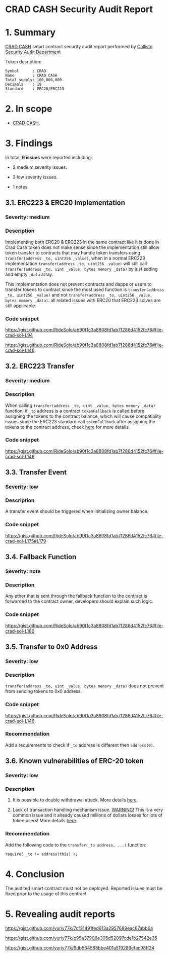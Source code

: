 # CRAD CASH Security Audit Report

# 1. Summary

[CRAD CASH](https://etherscan.io/address/0x608f006b6813f97097372d0d31fb0f11d1ca3e4e#code) smart contract security audit report performed by [Callisto Security Audit Department](https://github.com/EthereumCommonwealth/Auditing)

Token desription:

	Symbol      : CRAD
	Name        : CRAD CASH
	Total supply: 100,000,000
	Decimals    : 18 
	Standard    : ERC20/ERC223

# 2. In scope

- [CRAD CASH](https://etherscan.io/address/0x608f006b6813f97097372d0d31fb0f11d1ca3e4e#code).

# 3. Findings

In total, **6 issues** were reported including:

- 2 medium severity issues.

- 3 low severity issues.

- 1 notes.

## 3.1. ERC223 & ERC20 Implementation

### Severity: medium

### Description

Implementing both ERC20 & ERC223 in the same contract like it is done in Crad Cash token does not make sense since the implementation still allow token transfer to contracts that may handle token transfers using `transfer(address _to, uint256 _value)`, when in a normal ERC223 implementation `transfer(address _to, uint256 _value)` will still call `transfer(address _to, uint _value, bytes memory _data)` by just adding and empty `_data` array.

This implementation does not prevent contracts and dapps or users to transfer tokens to contract since the most used function is `transfer(address _to, uint256 _value)` and not `transfer(address _to, uint256 _value, bytes memory _data)`. all related issues with ERC20 that ERC223 solves are still applicable.

### Code snippet

https://gist.github.com/RideSolo/ab90f1c3a8808fd1ab7f286d4152fc76#file-crad-sol-L94

https://gist.github.com/RideSolo/ab90f1c3a8808fd1ab7f286d4152fc76#file-crad-sol-L146

## 3.2. ERC223 Transfer

### Severity: medium

### Description

When calling `transfer(address _to, uint _value, bytes memory _data)` function, if  `_to` address is a contract `tokenFallback` is called before assigning the tokens to the contract balance, which will cause compatibiity issues since the ERC223 standard call `tokenFallback` after assigning the tokens to the contract address, check [here](https://github.com/Dexaran/ERC223-token-standard/blob/master/token/ERC223/ERC223_token.sol#L54#L70) for more details.

### Code snippet

https://gist.github.com/RideSolo/ab90f1c3a8808fd1ab7f286d4152fc76#file-crad-sol-L146

## 3.3. Transfer Event

### Severity: low

### Description

A transfer event should be triggered when initializing owner balance.

### Code snippet

https://gist.github.com/RideSolo/ab90f1c3a8808fd1ab7f286d4152fc76#file-crad-sol-L175#L179

## 3.4. Fallback Function

### Severity: note

### Description

Any ether that is sent through the fallback function to the contract is forwarded to the contract owner, developers should explain such logic.

### Code snippet

https://gist.github.com/RideSolo/ab90f1c3a8808fd1ab7f286d4152fc76#file-crad-sol-L180

## 3.5. Transfer to 0x0 Address

### Severity: low

### Description

`transfer(address _to, uint _value, bytes memory _data)` does not prevent from sending tokens to 0x0 address.

### Code snippet

https://gist.github.com/RideSolo/ab90f1c3a8808fd1ab7f286d4152fc76#file-crad-sol-L146

### Recommendation

Add a requirements to check if `_to` address is different then `address(0)`. 

## 3.6. Known vulnerabilities of ERC-20 token

### Severity: low

### Description

1. It is possible to double withdrawal attack. More details [here](https://docs.google.com/document/d/1YLPtQxZu1UAvO9cZ1O2RPXBbT0mooh4DYKjA_jp-RLM/edit).

2. Lack of transaction handling mechanism issue. [WARNING!](https://gist.github.com/Dexaran/ddb3e89fe64bf2e06ed15fbd5679bd20)  This is a very common issue and it already caused millions of dollars losses for lots of token users! More details [here](https://docs.google.com/document/d/1Feh5sP6oQL1-1NHi-X1dbgT3ch2WdhbXRevDN681Jv4/edit).

### Recommendation

Add the following code to the `transfer(_to address, ...)` function:

```
require( _to != address(this) );

```

# 4. Conclusion

The audited smart contract must not be deployed. Reported issues must be fixed prior to the usage of this contract.

# 5. Revealing audit reports

https://gist.github.com/yuriy77k/7cf31491fed613a2957689eac67abb6a

https://gist.github.com/yuriy77k/c95a37906e305d52097cde1b27542e35

https://gist.github.com/yuriy77k/6db564588bbe401a519289efac98ff24
